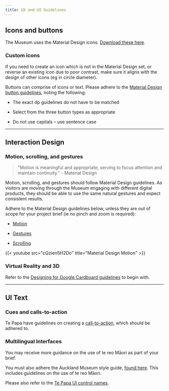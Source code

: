 ```yaml
---
title: UX and UI Guidelines
---
```


## Icons and buttons

The Museum uses the Material Design icons. [Download these here](https://material.io/icons/).

### Custom icons
If you need to create an icon which is not in the Material Design set, or reverse an existing icon due to poor contrast, make sure it aligns with the design of other icons (eg in circle diameter).

Buttons can comprise of icons or text. Please adhere to the [Material Design button guidelines](https://material.io/guidelines/components/buttons.html), noting the following:

* The exact dp guidelines do not have to be matched

* Select from the three button types as appropriate

* Do not use capitals – use sentence case

---

## Interaction Design

### Motion, scrolling, and gestures

>"Motion is meaningful and appropriate, serving to focus attention and maintain continuity." - Material Design

Motion, scrolling, and gestures should follow Material Design guidelines. As visitors are moving through the Museum engaging with different digital products, they should be able to use the same natural gestures and expect consistent results.

Adhere to the Material Design guidelines below, unless they are out of scope for your project brief (ie no pinch and zoom is required):

* [Motion](https://material.io/guidelines/motion/material-motion.html)

* [Gestures](https://material.io/guidelines/patterns/gestures.html)

* [Scrolling](https://material.io/guidelines/patterns/scrolling-techniques.html)

{{< youtube src="cQzien5H2Do" title="Material Design Motion" >}}

### Virtual Reality and 3D

Refer to the [Designing for Google Cardboard guidelines](https://designguidelines.withgoogle.com/cardboard/interactive-patterns/controls.html#) to begin with.

---

## UI Text

### Cues and calls-to-action

Te Papa have guidelines on creating a [call-to-action](https://te-papa.github.io/_pages/principles/call-to-action/), which should be adhered to.

### Multilingual Interfaces

You may receive more guidance on the use of te reo Māori as part of your brief.

You must also adhere the Auckland Museum style guide, [found here](/auckland-museum-assets/). This includes guidelines on the use of te reo Māori.

Please also refer to the [Te Papa UI control names](https://te-papa.github.io/_pages/patterns/ui-control-names/).